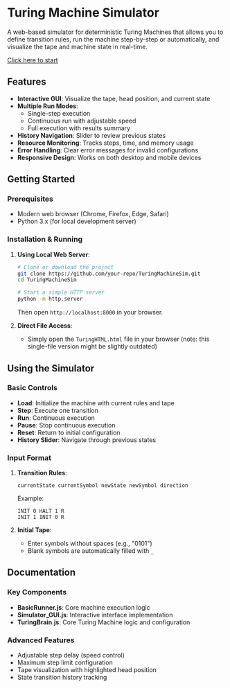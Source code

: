 # Turing Machine Simulator

A web-based simulator for deterministic Turing Machines that allows you to define transition rules, run the machine step-by-step or automatically, and visualize the tape and machine state in real-time.

[Click here to start](https://abbasmoosajee07.github.io/TuringMachineSim/)

## Features

- **Interactive GUI**: Visualize the tape, head position, and current state
- **Multiple Run Modes**: 
  - Single-step execution
  - Continuous run with adjustable speed
  - Full execution with results summary
- **History Navigation**: Slider to review previous states
- **Resource Monitoring**: Tracks steps, time, and memory usage
- **Error Handling**: Clear error messages for invalid configurations
- **Responsive Design**: Works on both desktop and mobile devices

## Getting Started

### Prerequisites
- Modern web browser (Chrome, Firefox, Edge, Safari)
- Python 3.x (for local development server)

### Installation & Running
1. **Using Local Web Server**:
   ```bash
   # Clone or download the project
   git clone https://github.com/your-repo/TuringMachineSim.git
   cd TuringMachineSim
   
   # Start a simple HTTP server
   python -m http.server
   ```
   Then open `http://localhost:8000` in your browser.

2. **Direct File Access**:
   - Simply open the `TuringHTML.html` file in your browser (note: this single-file version might be slightly outdated)

## Using the Simulator

### Basic Controls
- **Load**: Initialize the machine with current rules and tape
- **Step**: Execute one transition
- **Run**: Continuous execution
- **Pause**: Stop continuous execution
- **Reset**: Return to initial configuration
- **History Slider**: Navigate through previous states

### Input Format
1. **Transition Rules**:
   ```
   currentState currentSymbol newState newSymbol direction
   ```
   Example:
   ```
   INIT 0 HALT 1 R
   INIT 1 INIT 0 R
   ```

2. **Initial Tape**:
   - Enter symbols without spaces (e.g., "0101")
   - Blank symbols are automatically filled with `_`

## Documentation

### Key Components
- **BasicRunner.js**: Core machine execution logic
- **Simulator_GUI.js**: Interactive interface implementation
- **TuringBrain.js**: Core Turing Machine logic and configuration

### Advanced Features
- Adjustable step delay (speed control)
- Maximum step limit configuration
- Tape visualization with highlighted head position
- State transition history tracking
